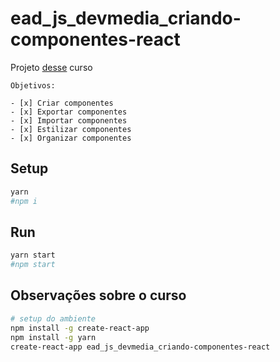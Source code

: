 # ead_js_devmedia_criando-componentes-react

Projeto [desse](https://www.devmedia.com.br/curso/react-criando-meus-primeiros-componentes/2365) curso

```
Objetivos:

- [x] Criar componentes
- [x] Exportar componentes
- [x] Importar componentes
- [x] Estilizar componentes
- [x] Organizar componentes
```

## Setup

```sh
yarn
#npm i
```

## Run

```sh
yarn start
#npm start
```

## Observações sobre o curso

```sh
# setup do ambiente
npm install -g create-react-app
npm install -g yarn
create-react-app ead_js_devmedia_criando-componentes-react
```
